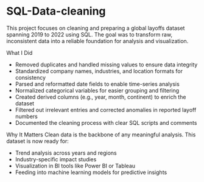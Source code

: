 # SQL-Data-cleaning
This project focuses on cleaning and preparing a global layoffs dataset spanning 2019 to 2022 using SQL. The goal was to transform raw, inconsistent data into a reliable foundation for analysis and visualization.


What I Did
- Removed duplicates and handled missing values to ensure data integrity
- Standardized company names, industries, and location formats for consistency
- Parsed and reformatted date fields to enable time-series analysis
- Normalized categorical variables for easier grouping and filtering
- Created derived columns (e.g., year, month, continent) to enrich the dataset
- Filtered out irrelevant entries and corrected anomalies in reported layoff numbers
- Documented the cleaning process with clear SQL scripts and comments
  

Why It Matters
Clean data is the backbone of any meaningful analysis. This dataset is now ready for:
- Trend analysis across years and regions
- Industry-specific impact studies
- Visualization in BI tools like Power BI or Tableau
- Feeding into machine learning models for predictive insights
